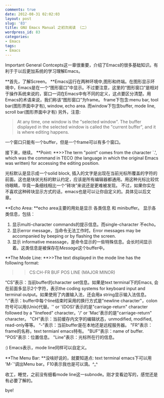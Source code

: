 ```yaml
---
comments: true
date: 2012-08-31 02:02:03
layout: post
slug: '83'
title: GNU Emacs Manual 之初次阅读 （二）
wordpress_id: 83
categories:
- Emacs
tags:
- Emacs
---
```


Important General Contcepts这一章很重要，介绍了Emacs的很多基础知识。有利于于以后更加系统的学习理解Emacs。

**首先，了解Screen。
**Emacs运行在两种环境中,图形和终端。在图形显示环境中，Emacs是在一个“图形窗口”中显示。不过要注意，这里的“图形窗口”是相对于操作系统来说的，窗口一词在Emacs中有不同的定义，这点要区分清楚。用Emacs的术语来说，我们称该“图形窗口”为frame。
frame下包含:menu bar, tool bar(图形界面中才有), window, echo area.
而window下包含buffer, mode line, scroll bar(图形界面中才有)
另外，注意:




> At any time, one window is the "selected window".
The buffer displayed in the selected window is called the "current buffer", and it is where editing happens.




一个窗口只能有一个buffer，但是一个frame可以有多个窗口。

接下来，继续。
**Point:
**>>The term "point" comes from the character \`.', which was the command in TECO (the language in which the original Emacs was written) for accessing the editing position.

光标默认是显示成一个solid block, 插入的文字是出现在当前光标所覆盖的字符的前面。这也是块状光标的默认约定，应该是所有编辑器都通用。用这种光标比较优待眼睛，毕竟一条细线相比一个“砖块”来说还是更难被发现。
不过，如果你实在不喜欢这种砖块显示方式的话，emacs也是可以让你自定义的。具体见以后文章。

**Echo Area:
**echo area主要的用处是显示 各类信息 和 minibuffer。
显示各类信息，包括：
1. 显示multi-character commands的提示信息。而single-character 不echo。
2. 显示error message，当命令无法工作时。Error messages may be accompanied by beeping or by flashing the screen.
3. 显示 informative meassage，是命令显示的一些特殊信息。会长时间显示着。这类信息是被保存在*Message*这个buffer中。

**The Mode Line:
**>>The text displayed in the mode line has the following format:
>>CS:CH-FR  BUF      POS LINE   (MAJOR MINOR)

“CS”表示：当前buffer的character set信息。如果是text terminal下的Emacs, 会在前面多显示2个字符，表示the coding systems for keyboard input and terminal output。如果使用了内置输入法，还会用a string显示输入法信息。
“:”表示：buffer中每个line结束时采用的换行方式是"newline character"，colon符号可以用(Unix)代替。'\' or '(DOS)'表示的是"carriage-return" character followed by a "linefeed" character。'/' or 'Mac'表示的是"carriage-return" character。
"CH"表示：当前缓存内文字的编辑状态，unmodified, modified, read-only等等。
“-”表示：当前buffer是在本地还是远程服务器。
"FR"表示：frame的名称，text termianl emacs特有。
"BUF"表示：name of buffer.
"POS"表示：位置信息。
"Line"表示：光标所在行的信息。

:) Emacs表示，mode line同样可以自定义。

**The Menu Bar:
**没啥好说的，就要知道点: text terminal emacs下可以用 'M-\`'调出Menu bar。F10表示我也是可以滴。^_^


收工，睡觉，之前没有细看mode line这一subnode。刚才变看边写的，感觉还是有必要了解的。

bye!


